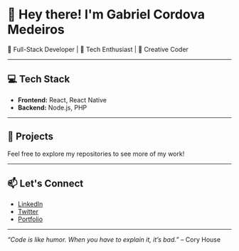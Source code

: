 # 👋 Hey there! I'm Gabriel Cordova Medeiros

🎯 Full-Stack Developer | 🚀 Tech Enthusiast | 🎨 Creative Coder

---

## 💻 Tech Stack

- **Frontend:** React, React Native
- **Backend:** Node.js, PHP

---

## 🚀 Projects

Feel free to explore my repositories to see more of my work!

---

## 📫 Let's Connect

- [LinkedIn](https://www.linkedin.com/in/devgcmedeiros/)
- [Twitter](https://twitter.com/gcmedeiros_)
- [Portfolio](https://gabiceemi.dev](http://coldcode.com.br))

---

*“Code is like humor. When you have to explain it, it’s bad.”* – Cory House
